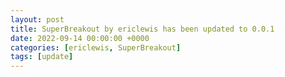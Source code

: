 ```yaml
---
layout: post
title: SuperBreakout by ericlewis has been updated to 0.0.1
date: 2022-09-14 00:00:00 +0000
categories: [ericlewis, SuperBreakout]
tags: [update]
---
```


